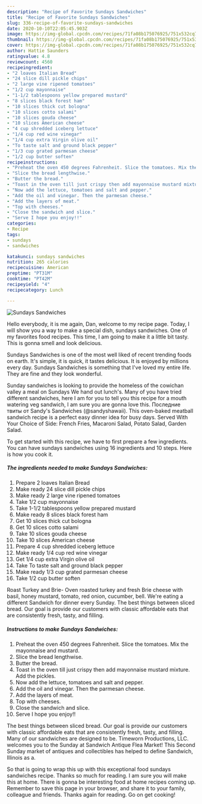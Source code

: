 ```yaml
---
description: "Recipe of Favorite Sundays Sandwiches"
title: "Recipe of Favorite Sundays Sandwiches"
slug: 336-recipe-of-favorite-sundays-sandwiches
date: 2020-10-10T22:05:45.903Z
image: https://img-global.cpcdn.com/recipes/71fa08b175076925/751x532cq70/sundays-sandwiches-recipe-main-photo.jpg
thumbnail: https://img-global.cpcdn.com/recipes/71fa08b175076925/751x532cq70/sundays-sandwiches-recipe-main-photo.jpg
cover: https://img-global.cpcdn.com/recipes/71fa08b175076925/751x532cq70/sundays-sandwiches-recipe-main-photo.jpg
author: Hattie Saunders
ratingvalue: 4.8
reviewcount: 4560
recipeingredient:
- "2 loaves Italian Bread"
- "24 slice dill pickle chips"
- "2 large vine ripened tomatoes"
- "1/2 cup mayonnaise"
- "1-1/2 tablespoons yellow prepared mustard"
- "8 slices black forest ham"
- "10 slices thick cut bologna"
- "10 slices cotto salami"
- "10 slices gouda cheese"
- "10 slices American cheese"
- "4 cup shredded iceberg lettuce"
- "1/4 cup red wine vinegar"
- "1/4 cup extra Virgin olive oil"
- "To taste salt and ground black pepper"
- "1/3 cup grated parmesan cheese"
- "1/2 cup butter soften"
recipeinstructions:
- "Preheat the oven 450 degrees Fahrenheit. Slice the tomatoes. Mix the mayonnaise and mustard."
- "Slice the bread lengthwise."
- "Butter the bread."
- "Toast in the oven till just crispy then add mayonnaise mustard mixture. Add the pickles."
- "Now add the lettuce, tomatoes and salt and pepper."
- "Add the oil and vinegar. Then the parmesan cheese."
- "Add the layers of meat."
- "Top with cheeses."
- "Close the sandwich and slice."
- "Serve I hope you enjoy!!"
categories:
- Recipe
tags:
- sundays
- sandwiches

katakunci: sundays sandwiches 
nutrition: 265 calories
recipecuisine: American
preptime: "PT31M"
cooktime: "PT42M"
recipeyield: "4"
recipecategory: Lunch

---
```



![Sundays Sandwiches](https://img-global.cpcdn.com/recipes/71fa08b175076925/751x532cq70/sundays-sandwiches-recipe-main-photo.jpg)

Hello everybody, it is me again, Dan, welcome to my recipe page. Today, I will show you a way to make a special dish, sundays sandwiches. One of my favorites food recipes. This time, I am going to make it a little bit tasty. This is gonna smell and look delicious.

Sundays Sandwiches is one of the most well liked of recent trending foods on earth. It's simple, it is quick, it tastes delicious. It is enjoyed by millions every day. Sundays Sandwiches is something that I've loved my entire life. They are fine and they look wonderful.

Sunday sandwiches is looking to provide the homeless of the cowichan valley a meal on Sundays We hand out lunch&#39;s. Many of you have tried different sandwiches, here I am for you to tell you this recipe for a mouth watering veg sandwich, I am sure you are gonna love this. Последние твиты от Sandy&#39;s Sandwiches (@sandyshawaii). This oven-baked meatball sandwich recipe is a perfect easy dinner idea for busy days. Served With Your Choice of Side: French Fries, Macaroni Salad, Potato Salad, Garden Salad.


To get started with this recipe, we have to first prepare a few ingredients. You can have sundays sandwiches using 16 ingredients and 10 steps. Here is how you cook it.

<!--inarticleads1-->

##### The ingredients needed to make Sundays Sandwiches:

1. Prepare 2 loaves Italian Bread
1. Make ready 24 slice dill pickle chips
1. Make ready 2 large vine ripened tomatoes
1. Take 1/2 cup mayonnaise
1. Take 1-1/2 tablespoons yellow prepared mustard
1. Make ready 8 slices black forest ham
1. Get 10 slices thick cut bologna
1. Get 10 slices cotto salami
1. Take 10 slices gouda cheese
1. Take 10 slices American cheese
1. Prepare 4 cup shredded iceberg lettuce
1. Make ready 1/4 cup red wine vinegar
1. Get 1/4 cup extra Virgin olive oil
1. Take To taste salt and ground black pepper
1. Make ready 1/3 cup grated parmesan cheese
1. Take 1/2 cup butter soften


Roast Turkey and Brie- Oven roasted turkey and fresh Brie cheese with basil, honey mustard, tomato, red onion, cucumber, bell. We&#39;re eating a different Sandwich for dinner every Sunday. The best things between sliced bread. Our goal is provide our customers with classic affordable eats that are consistently fresh, tasty, and filling. 

<!--inarticleads2-->

##### Instructions to make Sundays Sandwiches:

1. Preheat the oven 450 degrees Fahrenheit. Slice the tomatoes. Mix the mayonnaise and mustard.
1. Slice the bread lengthwise.
1. Butter the bread.
1. Toast in the oven till just crispy then add mayonnaise mustard mixture. Add the pickles.
1. Now add the lettuce, tomatoes and salt and pepper.
1. Add the oil and vinegar. Then the parmesan cheese.
1. Add the layers of meat.
1. Top with cheeses.
1. Close the sandwich and slice.
1. Serve I hope you enjoy!!


The best things between sliced bread. Our goal is provide our customers with classic affordable eats that are consistently fresh, tasty, and filling. Many of our sandwiches are designed to be. Timeworn Productions, LLC. welcomes you to the Sunday at Sandwich Antique Flea Market! This Second Sunday market of antiques and collectibles has helped to define Sandwich, Illinois as a. 

So that is going to wrap this up with this exceptional food sundays sandwiches recipe. Thanks so much for reading. I am sure you will make this at home. There is gonna be interesting food at home recipes coming up. Remember to save this page in your browser, and share it to your family, colleague and friends. Thanks again for reading. Go on get cooking!
